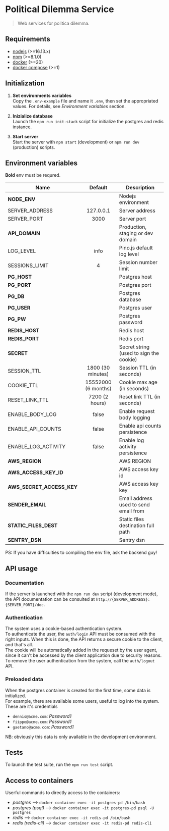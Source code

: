 # Political Dilemma Service

> Web services for politica dilemma.

## Requirements

- [nodejs](https://nodejs.org/en/) (>=16.13.x)
- [npm](https://www.npmjs.com/) (>=8.1.0)
- [docker](https://www.docker.com/) (>=20)
- [docker compose](https://docs.docker.com/compose/) (>=1)

## Initialization

1. **Set environments variables**  
   Copy the `.env-example` file and name it `.env`, then set the appropriated values. For details, see _Environment variables_ section.

2. **Inizialize database**  
   Launch the `npm run init-stack` script for initialize the postgres and redis instance.

3. **Start server**  
   Start the server with `npm start` (development) or `npm run dev` (production) scripts.

## Environment variables

**Bold** env must be requred.

| Name                      |       Default       | Description                             |
| ------------------------- | :-----------------: | --------------------------------------- |
| **NODE_ENV**              |                     | Nodejs environment                      |
| SERVER_ADDRESS            |      127.0.0.1      | Server address                          |
| SERVER_PORT               |        3000         | Server port                             |
| **API_DOMAIN**            |                     | Production, staging or dev domain       |
| LOG_LEVEL                 |        info         | Pino.js default log level               |
| SESSIONS_LIMIT            |          4          | Session number limit                    |
| **PG_HOST**               |                     | Postgres host                           |
| **PG_PORT**               |                     | Postgres port                           |
| **PG_DB**                 |                     | Postgres database                       |
| **PG_USER**               |                     | Postgres user                           |
| **PG_PW**                 |                     | Postgres password                       |
| **REDIS_HOST**            |                     | Redis host                              |
| **REDIS_PORT**            |                     | Redis port                              |
| **SECRET**                |                     | Secret string (used to sign the cookie) |
| SESSION_TTL               |  1800 (30 minutes)  | Session TTL (in seconds)                |
| COOKIE_TTL                | 15552000 (6 months) | Cookie max age (in seconds)             |
| RESET_LINK_TTL            |   7200 (2 hours)    | Reset link TTL (in seconds)             |
| ENABLE_BODY_LOG           |        false        | Enable request body logging             |
| ENABLE_API_COUNTS         |        false        | Enable api counts persistence           |
| ENABLE_LOG_ACTIVITY       |        false        | Enable log activity persistence         |
| **AWS_REGION**            |                     | AWS REGION                              |
| **AWS_ACCESS_KEY_ID**     |                     | AWS access key id                       |
| **AWS_SECRET_ACCESS_KEY** |                     | AWS access key key                      |
| **SENDER_EMAIL**          |                     | Email address used to send email from   |
| **STATIC_FILES_DEST**     |                     | Static files destination full path      |
| **SENTRY_DSN**            |                     | Sentry dsn                              |

PS: If you have difficulties to compiling the env file, ask the backend guy!

## API usage

### Documentation

If the server is launched with the `npm run dev` script (development mode), the API documentation can be consulted at `http://{SERVER_ADDRESS}:{SERVER_PORT}/doc`.

### Authentication

The system uses a cookie-based authentication system.  
To authenticate the user, the `auth/login` API must be consumed with the right inputs. When this is done, the API returns a secure cookie to the client, and that's all.  
The cookie will be automatically added in the requeset by the user agent, since it can't be accessed by the client application due to security reasons.  
To remove the user authentication from the system, call the `auth/logout` API.

### Preloaded data

When the postgres container is created for the first time, some data is initialized.  
For example, there are available some users, useful to log into the system.
These are it's credentials

- `dennis@acme.com`: _Password1_
- `fiippo@acme.com`: _Password1_
- `gaetano@acme.com`: _Password1_

NB: obviously this data is only available in the development environment.

## Tests

To launch the test suite, run the `npm run test` script.

## Access to containers

Userful commands to directly access to the containers:

- _postgres_ --> `docker container exec -it postgres-pd /bin/bash`
- _postgres (psql)_ --> `docker container exec -it postgres-pd psql -U postgres`
- _redis_ --> `docker container exec -it redis-pd /bin/bash`
- _redis (redis-cli)_ --> `docker container exec -it redis-pd redis-cli`

